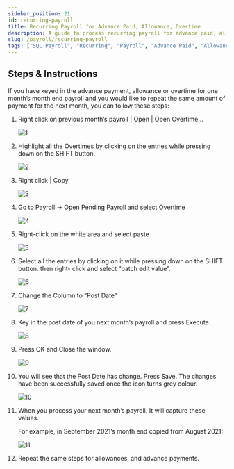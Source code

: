 ```yaml
---
sidebar_position: 21
id: recurring-payroll
title: Recurring Payroll for Advance Paid, Allowance, Overtime
description: A guide to process recurring payroll for advance paid, allowance and overtime
slug: /payroll/recurring-payroll
tags: ["SQL Payroll", "Recurring", "Payroll", "Advance Paid", "Allowance", "Overtime"]
---
```


## Steps & Instructions

If you have keyed in the advance payment, allowance or overtime for one month’s month end payroll and you would like to repeat the same amount of payment for the next month, you can follow these steps:

1. Right click on previous month’s payroll | Open | Open Overtime...

    ![1](../../static/img/payroll/recurring-payroll/1.png)

2. Highlight all the Overtimes by clicking on the entries while pressing down on the SHIFT
button.

    ![2](../../static/img/payroll/recurring-payroll/2.png)

3. Right click | Copy

    ![3](../../static/img/payroll/recurring-payroll/3.png)

4. Go to Payroll -> Open Pending Payroll and select Overtime

    ![4](../../static/img/payroll/recurring-payroll/4.png)

5. Right-click on the white area and select paste

    ![5](../../static/img/payroll/recurring-payroll/5.png)

6. Select all the entries by clicking on it while pressing down on the SHIFT button. then right- click and select “batch edit value”.

    ![6](../../static/img/payroll/recurring-payroll/6.png)

7. Change the Column to “Post Date”

    ![7](../../static/img/payroll/recurring-payroll/7.png)

8. Key in the post date of you next month’s payroll and press Execute.

    ![8](../../static/img/payroll/recurring-payroll/8.png)

9. Press OK and Close the window.

    ![9](../../static/img/payroll/recurring-payroll/9.png)

10. You will see that the Post Date has change. Press Save. The changes have been successfully saved once the icon turns grey colour.

    ![10](../../static/img/payroll/recurring-payroll/10.png)

11. When you process your next month’s payroll. It will capture these values.

    For example, in September 2021’s month end copied from August 2021:

    ![11](../../static/img/payroll/recurring-payroll/11.png)

12. Repeat the same steps for allowances, and advance payments.
